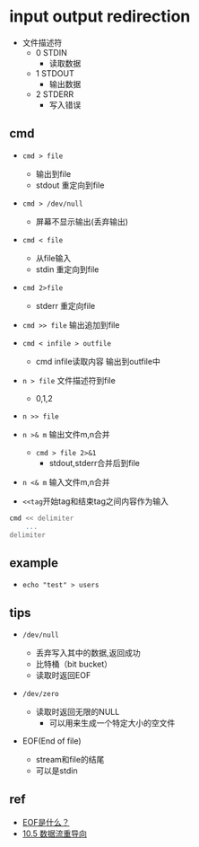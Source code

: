 # input output redirection
+ 文件描述符
    + 0 STDIN
        + 读取数据
    + 1 STDOUT
        + 输出数据
    + 2 STDERR
        + 写入错误

## cmd
+ `cmd > file` 
    + 输出到file
    + stdout 重定向到file

+ `cmd > /dev/null`
    + 屏幕不显示输出(丢弃输出)

+ `cmd < file` 
    + 从file输入
    + stdin 重定向到file

+ `cmd 2>file`
    + stderr 重定向file

+ `cmd >> file` 输出追加到file

+ `cmd < infile > outfile`
    + cmd infile读取内容 输出到outfile中

+ `n > file` 文件描述符到file
    + 0,1,2
+ `n >> file` 

+ `n >& m` 输出文件m,n合并
    + `cmd > file 2>&1`
        + stdout,stderr合并后到file

+ `n <& m` 输入文件m,n合并

+ `<<tag`开始tag和结束tag之间内容作为输入
```sh
cmd << delimiter
    ...
delimiter
```




## example
+ `echo "test" > users`


## tips

+ `/dev/null`
    + 丢弃写入其中的数据,返回成功
    + 比特桶（bit bucket）
    + 读取时返回EOF

+ `/dev/zero`
    + 读取时返回无限的NULL
        + 可以用来生成一个特定大小的空文件

+ EOF(End of file)
    + stream和file的结尾
    + 可以是stdin

## ref
+ [EOF是什么？](http://www.ruanyifeng.com/blog/2011/11/eof.html)
+ [10.5 数据流重导向](https://wizardforcel.gitbooks.io/vbird-linux-basic-4e/content/91.html)
